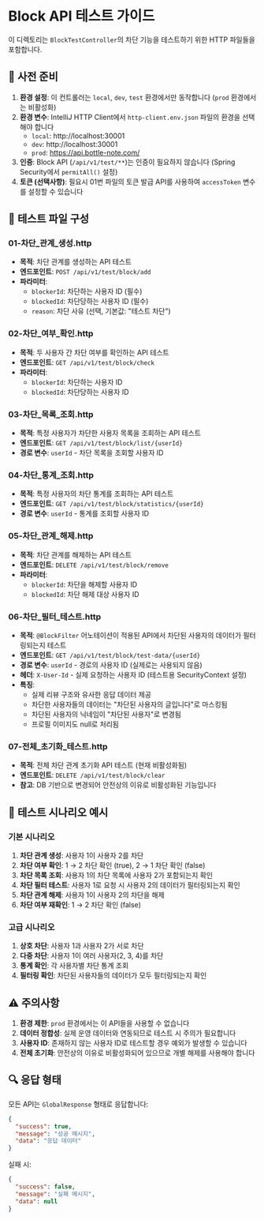 # Block API 테스트 가이드

이 디렉토리는 `BlockTestController`의 차단 기능을 테스트하기 위한 HTTP 파일들을 포함합니다.

## 🔧 사전 준비

1. **환경 설정**: 이 컨트롤러는 `local`, `dev`, `test` 환경에서만 동작합니다 (`prod` 환경에서는 비활성화)
2. **환경 변수**: IntelliJ HTTP Client에서 `http-client.env.json` 파일의 환경을 선택해야 합니다
   - `local`: http://localhost:30001
   - `dev`: http://localhost:30001  
   - `prod`: https://api.bottle-note.com/
3. **인증**: Block API (`/api/v1/test/**`)는 인증이 필요하지 않습니다 (Spring Security에서 `permitAll()` 설정)
4. **토큰 (선택사항)**: 필요시 01번 파일의 토큰 발급 API를 사용하여 `accessToken` 변수를 설정할 수 있습니다

## 📁 테스트 파일 구성

### 01-차단_관계_생성.http
- **목적**: 차단 관계를 생성하는 API 테스트
- **엔드포인트**: `POST /api/v1/test/block/add`
- **파라미터**:
  - `blockerId`: 차단하는 사용자 ID (필수)
  - `blockedId`: 차단당하는 사용자 ID (필수)  
  - `reason`: 차단 사유 (선택, 기본값: "테스트 차단")

### 02-차단_여부_확인.http
- **목적**: 두 사용자 간 차단 여부를 확인하는 API 테스트
- **엔드포인트**: `GET /api/v1/test/block/check`
- **파라미터**:
  - `blockerId`: 차단하는 사용자 ID
  - `blockedId`: 차단당하는 사용자 ID

### 03-차단_목록_조회.http
- **목적**: 특정 사용자가 차단한 사용자 목록을 조회하는 API 테스트
- **엔드포인트**: `GET /api/v1/test/block/list/{userId}`
- **경로 변수**: `userId` - 차단 목록을 조회할 사용자 ID

### 04-차단_통계_조회.http
- **목적**: 특정 사용자의 차단 통계를 조회하는 API 테스트
- **엔드포인트**: `GET /api/v1/test/block/statistics/{userId}`
- **경로 변수**: `userId` - 통계를 조회할 사용자 ID

### 05-차단_관계_해제.http
- **목적**: 차단 관계를 해제하는 API 테스트
- **엔드포인트**: `DELETE /api/v1/test/block/remove`
- **파라미터**:
  - `blockerId`: 차단을 해제할 사용자 ID
  - `blockedId`: 차단 해제 대상 사용자 ID

### 06-차단_필터_테스트.http
- **목적**: `@BlockFilter` 어노테이션이 적용된 API에서 차단된 사용자의 데이터가 필터링되는지 테스트
- **엔드포인트**: `GET /api/v1/test/block/test-data/{userId}`
- **경로 변수**: `userId` - 경로의 사용자 ID (실제로는 사용되지 않음)
- **헤더**: `X-User-Id` - 실제 요청하는 사용자 ID (테스트용 SecurityContext 설정)
- **특징**: 
  - 실제 리뷰 구조와 유사한 응답 데이터 제공
  - 차단한 사용자들의 데이터는 "차단된 사용자의 글입니다"로 마스킹됨
  - 차단된 사용자의 닉네임이 "차단된 사용자"로 변경됨
  - 프로필 이미지도 null로 처리됨

### 07-전체_초기화_테스트.http
- **목적**: 전체 차단 관계 초기화 API 테스트 (현재 비활성화됨)
- **엔드포인트**: `DELETE /api/v1/test/block/clear`
- **참고**: DB 기반으로 변경되어 안전상의 이유로 비활성화된 기능입니다

## 🚀 테스트 시나리오 예시

### 기본 시나리오
1. **차단 관계 생성**: 사용자 1이 사용자 2를 차단
2. **차단 여부 확인**: 1 → 2 차단 확인 (true), 2 → 1 차단 확인 (false)
3. **차단 목록 조회**: 사용자 1의 차단 목록에 사용자 2가 포함되는지 확인
4. **차단 필터 테스트**: 사용자 1로 요청 시 사용자 2의 데이터가 필터링되는지 확인
5. **차단 관계 해제**: 사용자 1이 사용자 2의 차단을 해제
6. **차단 여부 재확인**: 1 → 2 차단 확인 (false)

### 고급 시나리오
1. **상호 차단**: 사용자 1과 사용자 2가 서로 차단
2. **다중 차단**: 사용자 1이 여러 사용자(2, 3, 4)를 차단
3. **통계 확인**: 각 사용자별 차단 통계 조회
4. **필터링 확인**: 차단된 사용자들의 데이터가 모두 필터링되는지 확인

## ⚠️ 주의사항

1. **환경 제한**: `prod` 환경에서는 이 API들을 사용할 수 없습니다
2. **데이터 정합성**: 실제 운영 데이터와 연동되므로 테스트 시 주의가 필요합니다
3. **사용자 ID**: 존재하지 않는 사용자 ID로 테스트할 경우 예외가 발생할 수 있습니다
4. **전체 초기화**: 안전상의 이유로 비활성화되어 있으므로 개별 해제를 사용해야 합니다

## 🔍 응답 형태

모든 API는 `GlobalResponse` 형태로 응답합니다:

```json
{
  "success": true,
  "message": "성공 메시지",
  "data": "응답 데이터"
}
```

실패 시:
```json
{
  "success": false,
  "message": "실패 메시지",
  "data": null
}
```